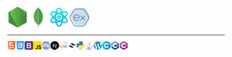 <img src="./images/node-js.png" width="48"><img src="./images/mongodb.svg" width="48"><img src="./images/science.png" width="48"><img src="./images/Express-js.png" width="48">

---

<img src="./images/html.png" width="20"><img src="./images/css-3.png" width="20"><img src="./images/bootstrap.png" width="20"><img src="./images/js.png" width="20"><img src="./images/php.png" width="20"><img src="./images/next-js.svg" width="20"><img src="./images/mysql.png" width="20"><img src="./images/tailwind-css.svg" bgcolor="white" width="20"><img src="./images/python.png" width="20"><img src="./images/java.png" width="20"><img src="./images/wordpress.png" width="20"><img src="./images/letter-c.png" width="20"><img src="./images/c-.png" width="20"><img src="./images/c-sharp.png" width="20">

<!---
ankursingh0313/ankursingh0313 is a ✨ special ✨ repository because its `README.md` (this file) appears on your GitHub profile.
You can click the Preview link to take a look at your changes.
- Hi, I’m @ankursingh0313
- FullStack developer since 2018
- Technology I work on - [Node, React, MongoDb, Express]
- Technologies I know - [HTML, CSS, JavaScript, Php, Node, ReactJS, ReactNative, NextJs, MySql, MongoDb, Express, Tailwind, JQ, Wordpress, Python, Java, etc]
- 👀 I’m also interested in BlockChain
- 📫 @email - ankursingh0313@gmail.com

--->
